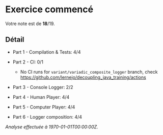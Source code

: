 # Exercice commencé
Votre note est de **18**/19.

## Détail
* Part 1 - Compilation & Tests: 4/4
* Part 2 - CI: 0/1
    * No CI runs for `variant/variadic_composite_logger` branch, check https://github.com/lernejo/decoupling_java_training/actions

* Part 3 - Console Logger: 2/2
* Part 4 - Human Player: 4/4
* Part 5 - Computer Player: 4/4
* Part 6 - Logger composition: 4/4


*Analyse effectuée à 1970-01-01T00:00:00Z.*
